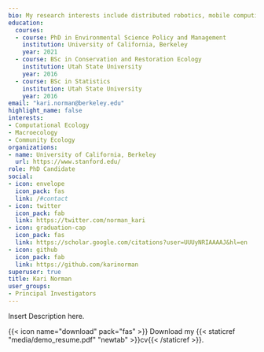 ```yaml
---
bio: My research interests include distributed robotics, mobile computing and programmable matter.
education:
  courses:
  - course: PhD in Environmental Science Policy and Management
    institution: University of California, Berkeley
    year: 2021
  - course: BSc in Conservation and Restoration Ecology
    institution: Utah State University
    year: 2016
  - course: BSc in Statistics
    institution: Utah State University
    year: 2016
email: "kari.norman@berkeley.edu"
highlight_name: false
interests:
- Computational Ecology
- Macroecology
- Community Ecology
organizations:
- name: University of California, Berkeley
  url: https://www.stanford.edu/
role: PhD Candidate
social:
- icon: envelope
  icon_pack: fas
  link: /#contact
- icon: twitter
  icon_pack: fab
  link: https://twitter.com/norman_kari
- icon: graduation-cap
  icon_pack: fas
  link: https://scholar.google.com/citations?user=UUUyNRIAAAAJ&hl=en
- icon: github
  icon_pack: fab
  link: https://github.com/karinorman
superuser: true
title: Kari Norman
user_groups:
- Principal Investigators
---
```


Insert Description here.

{{< icon name="download" pack="fas" >}} Download my {{< staticref "media/demo_resume.pdf" "newtab" >}}cv{{< /staticref >}}.
